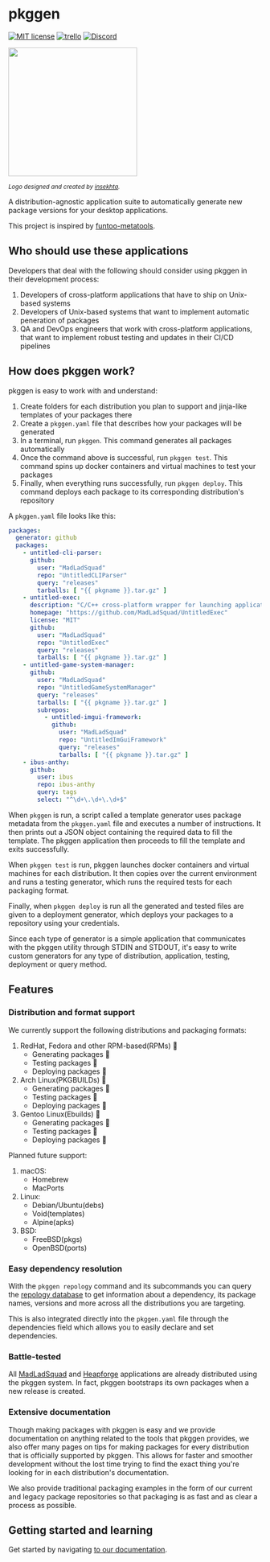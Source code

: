 # pkggen
[![MIT license](https://img.shields.io/badge/License-MIT-blue.svg)](https://lbesson.mit-license.org/)
[![trello](https://img.shields.io/badge/Trello-UDE-blue])](https://trello.com/b/HmfuRY2K/untitleddesktop)
[![Discord](https://img.shields.io/discord/717037253292982315.svg?label=&logo=discord&logoColor=ffffff&color=7389D8&labelColor=6A7EC2)](https://discord.gg/4wgH8ZE)

<img src="https://github.com/user-attachments/assets/6b7a6a14-fa42-4f16-9dc7-5f8cc2227af7" width="256px" height="256px">

*<sub>Logo designed and created by <a href="https://www.instagram.com/_.insekhta._/">insekhta</a>.</sub>*

A distribution-agnostic application suite to automatically generate new package versions for your desktop applications.

This project is inspired by [funtoo-metatools](https://www.funtoo.org/Funtoo:Metatools).

## Who should use these applications
Developers that deal with the following should consider using pkggen in their development process:

1. Developers of cross-platform applications that have to ship on Unix-based systems
1. Developers of Unix-based systems that want to implement automatic peneration of packages
1. QA and DevOps engineers that work with cross-platform applications, that want to implement robust testing and updates in their CI/CD pipelines

## How does pkggen work?
pkggen is easy to work with and understand:

1. Create folders for each distribution you plan to support and jinja-like templates of your packages there
1. Create a `pkggen.yaml` file that describes how your packages will be generated
1. In a terminal, run `pkggen`. This command generates all packages automatically
1. Once the command above is successful, run `pkggen test`. This command spins up docker containers and virtual machines to test your packages
1. Finally, when everything runs successfully, run `pkggen deploy`. This command deploys each package to its corresponding distribution's repository

A `pkggen.yaml` file looks like this:
```yaml
packages:
  generator: github
  packages:
    - untitled-cli-parser:
      github:
        user: "MadLadSquad"
        repo: "UntitledCLIParser"
        query: "releases"
        tarballs: [ "{{ pkgname }}.tar.gz" ]
    - untitled-exec:
      description: "C/C++ cross-platform wrapper for launching applications as separate processes"
      homepage: "https://github.com/MadLadSquad/UntitledExec"
      license: "MIT"
      github:
        user: "MadLadSquad"
        repo: "UntitledExec"
        query: "releases"
        tarballs: [ "{{ pkgname }}.tar.gz" ]
    - untitled-game-system-manager:
      github:
        user: "MadLadSquad"
        repo: "UntitledGameSystemManager"
        query: "releases"
        tarballs: [ "{{ pkgname }}.tar.gz" ]
        subrepos:
          - untitled-imgui-framework:
            github:
              user: "MadLadSquad"
              repo: "UntitledImGuiFramework"
              query: "releases"
              tarballs: [ "{{ pkgname }}.tar.gz" ]
    - ibus-anthy:
      github:
        user: ibus
        repo: ibus-anthy
        query: tags
        select: "^\d+\.\d+\.\d+$"
```
When `pkggen` is run, a script called a template generator uses package metadata from the `pkggen.yaml` file and executes a number of instructions. It then
prints out a JSON object containing the required data to fill the template. The pkggen application then proceeds to fill the template and exits successfully.

When `pkggen test` is run, pkggen launches docker containers and virtual machines for each distribution. It then copies over the current environment and runs
a testing generator, which runs the required tests for each packaging format.

Finally, when `pkggen deploy` is run all the generated and tested files are given to a deployment generator, which deploys your packages to a repository using
your credentials.

Since each type of generator is a simple application that communicates with the pkggen utility through STDIN and STDOUT, it's easy to write custom generators
for any type of distribution, application, testing, deployment or query method.

## Features
### Distribution and format support
We currently support the following distributions and packaging formats:

1. RedHat, Fedora and other RPM-based(RPMs) 🚧
   - Generating packages 🚧
   - Testing packages 🚧
   - Deploying packages 🚧
1. Arch Linux(PKGBUILDs) 🚧
   - Generating packages 🚧
   - Testing packages 🚧
   - Deploying packages 🚧
1. Gentoo Linux(Ebuilds) 🚧
   - Generating packages 🚧
   - Testing packages 🚧
   - Deploying packages 🚧

Planned future support:

1. macOS:
   - Homebrew
   - MacPorts
1. Linux:
   - Debian/Ubuntu(debs)
   - Void(templates)
   - Alpine(apks)
1. BSD:
   - FreeBSD(pkgs)
   - OpenBSD(ports)

### Easy dependency resolution
With the `pkggen repology` command and its subcommands you can query the [repology database](https://repology.org) to get information about a dependency, its package names, versions
and more across all the distributions you are targeting.

This is also integrated directly into the `pkggen.yaml` file through the dependencies field which allows you to easily declare and set dependencies.

### Battle-tested
All [MadLadSquad](https://madladsquad.com) and [Heapforge](https://heapforge.com) applications are already distributed using the pkggen system. In fact, pkggen bootstraps its own
packages when a new release is created.

### Extensive documentation
Though making packages with pkggen is easy and we provide documentation on anything related to the tools that pkggen provides, we also offer many pages on tips for making packages
for every distribution that is officially supported by pkggen. This allows for faster and smoother development without the lost time trying to find the exact thing you're looking
for in each distribution's documentation.

We also provide traditional packaging examples in the form of our current and legacy package repositories so that packaging is as fast and as clear a process as possible.

## Getting started and learning
Get started by navigating [to our documentation](https://github.com/MadLadSquad/pkggen/wiki/Home).

